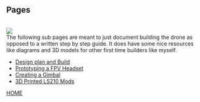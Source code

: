 ## Pages
<br>
<img src="{{ "/pictures/Quad01.jpeg?raw=true" | prepend: site.baseurl }}" />
<br>
The following sub pages are meant to just document building the drone as opposed to
a written step by step guide. It does have some nice resources like diagrams and 3D
models for other first time builders like myself.
<ul>
  <li><a href="http://mitchellstride.com/Quadcopter/build/">Design plan and Build</a></li>
  <li><a href="http://mitchellstride.com/Quadcopter/fpvheadset/">Prototyping a FPV Headset</a></li>
  <li><a href="http://mitchellstride.com/Quadcopter/gimbal/">Creating a Gimbal</a></li>
  <li><a href="http://mitchellstride.com/Quadcopter/3Dprintedmods/">3D Printed LS210 Mods</a></li>
</ul>

<a href="http://mitchellstride.com/">HOME</a>
